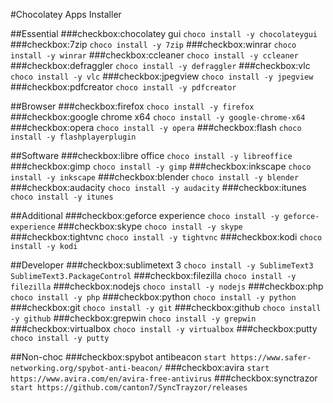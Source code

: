 #Chocolatey Apps Installer

##Essential
###checkbox:chocolatey gui
`choco install -y chocolateygui`
###checkbox:7zip
`choco install -y 7zip`
###checkbox:winrar
`choco install -y winrar`
###checkbox:ccleaner
`choco install -y ccleaner`
###checkbox:defraggler
`choco install -y defraggler`
###checkbox:vlc
`choco install -y vlc`
###checkbox:jpegview
`choco install -y jpegview`
###checkbox:pdfcreator
`choco install -y pdfcreator`

##Browser
###checkbox:firefox
`choco install -y firefox`
###checkbox:google chrome x64
`choco install -y google-chrome-x64`
###checkbox:opera
`choco install -y opera`
###checkbox:flash
`choco install -y flashplayerplugin`

##Software
###checkbox:libre office
`choco install -y libreoffice`
###checkbox:gimp
`choco install -y gimp`
###checkbox:inkscape
`choco install -y inkscape`
###checkbox:blender
`choco install -y blender`
###checkbox:audacity
`choco install -y audacity`
###checkbox:itunes
`choco install -y itunes`

##Additional
###checkbox:geforce experience
`choco install -y geforce-experience`
###checkbox:skype
`choco install -y skype`
###checkbox:tightvnc
`choco install -y tightvnc`
###checkbox:kodi
`choco install -y kodi`

##Developer
###checkbox:sublimetext 3
`choco install -y SublimeText3 SublimeText3.PackageControl`
###checkbox:filezilla
`choco install -y filezilla`
###checkbox:nodejs
`choco install -y nodejs`
###checkbox:php
`choco install -y php`
###checkbox:python
`choco install -y python`
###checkbox:git
`choco install -y git`
###checkbox:github
`choco install -y github`
###checkbox:grepwin
`choco install -y grepwin`
###checkbox:virtualbox
`choco install -y virtualbox`
###checkbox:putty
`choco install -y putty`

##Non-choc
###checkbox:spybot antibeacon
`start https://www.safer-networking.org/spybot-anti-beacon/`
###checkbox:avira
`start https://www.avira.com/en/avira-free-antivirus`
###checkbox:synctrazor
`start https://github.com/canton7/SyncTrayzor/releases`